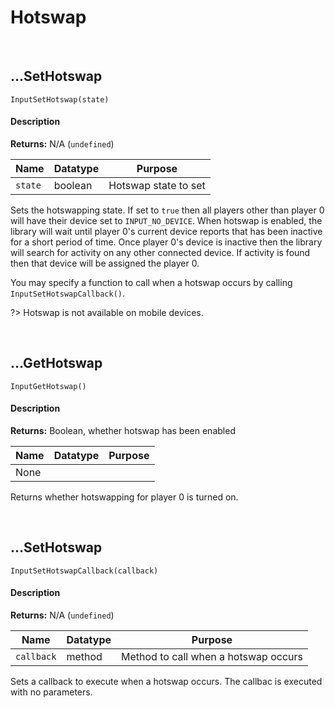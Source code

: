 # Hotswap

&nbsp;

## …SetHotswap

`InputSetHotswap(state)`

<!-- tabs:start -->

#### **Description**

**Returns:** N/A (`undefined`)

|Name    |Datatype|Purpose             |
|--------|--------|--------------------|
|`state` |boolean |Hotswap state to set|

Sets the hotswapping state. If set to `true` then all players other than player 0 will have their device set to `INPUT_NO_DEVICE`. When hotswap is enabled, the library will wait until player 0's current device reports that has been inactive for a short period of time. Once player 0's device is inactive then the library will search for activity on any other connected device. If activity is found then that device will be assigned the player 0.

You may specify a function to call when a hotswap occurs by calling `InputSetHotswapCallback()`.

?> Hotswap is not available on mobile devices.

<!-- tabs:end -->

&nbsp;

## …GetHotswap

`InputGetHotswap()`

<!-- tabs:start -->

#### **Description**

**Returns:** Boolean, whether hotswap has been enabled

|Name|Datatype|Purpose|
|----|--------|-------|
|None|        |       |

Returns whether hotswapping for player 0 is turned on.

<!-- tabs:end -->

&nbsp;

## …SetHotswap

`InputSetHotswapCallback(callback)`

<!-- tabs:start -->

#### **Description**

**Returns:** N/A (`undefined`)

|Name      |Datatype|Purpose                             |
|----------|--------|------------------------------------|
|`callback`|method  |Method to call when a hotswap occurs|

Sets a callback to execute when a hotswap occurs. The callbac is executed with no parameters.

<!-- tabs:end -->